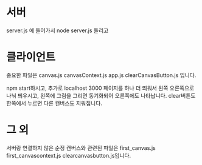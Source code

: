# 서버
server.js
에 들어가서 node server.js 돌리고

# 클라이언트
중요한 파일은
canvas.js
canvasContext.js
app.js
clearCanvasButton.js
입니다.

npm start하시고, 추가로 localhost 3000 페이지를 하나 더 띄워서
왼쪽 오른쪽으로 나눠 띄우시고, 왼쪽에 그림을 그리면 동기화되어 오른쪽에도 나타납니다.
clear버튼도 한쪽에서 누르면 다른 캔버스도 지워집니다.

# 그 외
서버랑 연결하지 않은
순정 캔버스와 관련된 파일은
first_canvas.js
first_canvascontext.js
clearcanvasbutton.js입니다.
